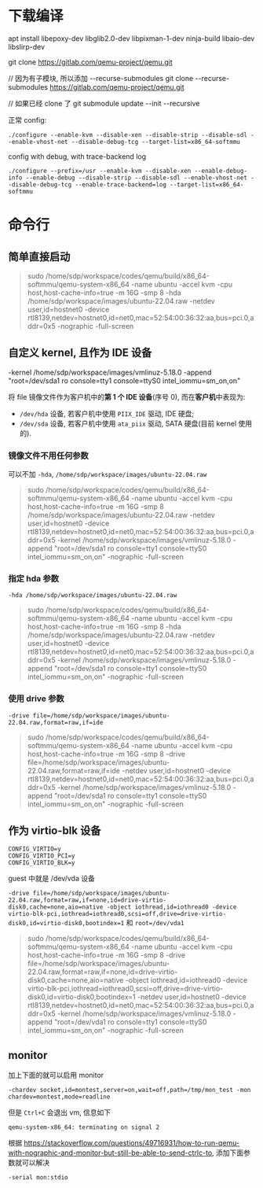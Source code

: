 
# 下载编译

apt install libepoxy-dev libglib2.0-dev libpixman-1-dev ninja-build libaio-dev libslirp-dev

git clone https://gitlab.com/qemu-project/qemu.git

// 因为有子模块, 所以添加 --recurse-submodules
git clone --recurse-submodules https://gitlab.com/qemu-project/qemu.git

// 如果已经 clone 了
git submodule update --init --recursive

正常 config:

```
./configure --enable-kvm --disable-xen --disable-strip --disable-sdl --enable-vhost-net --disable-debug-tcg --target-list=x86_64-softmmu
```

config with debug, with trace-backend log

```
./configure --prefix=/usr --enable-kvm --disable-xen --enable-debug-info --enable-debug --disable-strip --disable-sdl --enable-vhost-net --disable-debug-tcg --enable-trace-backend=log --target-list=x86_64-softmmu
```

# 命令行

## 简单直接启动

> sudo /home/sdp/workspace/codes/qemu/build/x86_64-softmmu/qemu-system-x86_64 -name ubuntu -accel kvm -cpu host,host-cache-info=true -m 16G -smp 8 -hda /home/sdp/workspace/images/ubuntu-22.04.raw -netdev user,id=hostnet0 -device rtl8139,netdev=hostnet0,id=net0,mac=52:54:00:36:32:aa,bus=pci.0,addr=0x5 -nographic -full-screen

## 自定义 kernel, 且作为 IDE 设备

-kernel /home/sdp/workspace/images/vmlinuz-5.18.0 -append "root=/dev/sda1 ro console=tty1 console=ttyS0 intel_iommu=sm_on,on"

将 file 镜像文件作为客户机中的**第 1 个 IDE 设备**(序号 0), 而在**客户机**中表现为:

* `/dev/hda` 设备, 若客户机中使用 `PIIX_IDE` 驱动, IDE 硬盘;
* `/dev/sda` 设备, 若客户机中使用 `ata_piix` 驱动, SATA 硬盘(目前 kernel 使用的).

### 镜像文件不用任何参数

可以不加 `-hda`, `/home/sdp/workspace/images/ubuntu-22.04.raw`

> sudo /home/sdp/workspace/codes/qemu/build/x86_64-softmmu/qemu-system-x86_64 -name ubuntu -accel kvm -cpu host,host-cache-info=true -m 16G -smp 8 /home/sdp/workspace/images/ubuntu-22.04.raw -netdev user,id=hostnet0 -device rtl8139,netdev=hostnet0,id=net0,mac=52:54:00:36:32:aa,bus=pci.0,addr=0x5 -kernel /home/sdp/workspace/images/vmlinuz-5.18.0 -append "root=/dev/sda1 ro console=tty1 console=ttyS0 intel_iommu=sm_on,on" -nographic -full-screen

### 指定 hda 参数

`-hda /home/sdp/workspace/images/ubuntu-22.04.raw`

> sudo /home/sdp/workspace/codes/qemu/build/x86_64-softmmu/qemu-system-x86_64 -name ubuntu -accel kvm -cpu host,host-cache-info=true -m 16G -smp 8 -hda /home/sdp/workspace/images/ubuntu-22.04.raw -netdev user,id=hostnet0 -device rtl8139,netdev=hostnet0,id=net0,mac=52:54:00:36:32:aa,bus=pci.0,addr=0x5 -kernel /home/sdp/workspace/images/vmlinuz-5.18.0 -append "root=/dev/sda1 ro console=tty1 console=ttyS0 intel_iommu=sm_on,on" -nographic -full-screen

### 使用 drive 参数

`-drive file=/home/sdp/workspace/images/ubuntu-22.04.raw,format=raw,if=ide`

> sudo /home/sdp/workspace/codes/qemu/build/x86_64-softmmu/qemu-system-x86_64 -name ubuntu -accel kvm -cpu host,host-cache-info=true -m 16G -smp 8 -drive file=/home/sdp/workspace/images/ubuntu-22.04.raw,format=raw,if=ide -netdev user,id=hostnet0 -device rtl8139,netdev=hostnet0,id=net0,mac=52:54:00:36:32:aa,bus=pci.0,addr=0x5 -kernel /home/sdp/workspace/images/vmlinuz-5.18.0 -append "root=/dev/sda1 ro console=tty1 console=ttyS0 intel_iommu=sm_on,on" -nographic -full-screen

## 作为 virtio-blk 设备

```
CONFIG_VIRTIO=y
CONFIG_VIRTIO_PCI=y
CONFIG_VIRTIO_BLK=y
```

guest 中就是 /dev/vda 设备

`-drive file=/home/sdp/workspace/images/ubuntu-22.04.raw,format=raw,if=none,id=drive-virtio-disk0,cache=none,aio=native -object iothread,id=iothread0 -device virtio-blk-pci,iothread=iothread0,scsi=off,drive=drive-virtio-disk0,id=virtio-disk0,bootindex=1` 和 `root=/dev/vda1`

> sudo /home/sdp/workspace/codes/qemu/build/x86_64-softmmu/qemu-system-x86_64 -name ubuntu -accel kvm -cpu host,host-cache-info=true -m 16G -smp 8 -drive file=/home/sdp/workspace/images/ubuntu-22.04.raw,format=raw,if=none,id=drive-virtio-disk0,cache=none,aio=native -object iothread,id=iothread0 -device virtio-blk-pci,iothread=iothread0,scsi=off,drive=drive-virtio-disk0,id=virtio-disk0,bootindex=1 -netdev user,id=hostnet0 -device rtl8139,netdev=hostnet0,id=net0,mac=52:54:00:36:32:aa,bus=pci.0,addr=0x5 -kernel /home/sdp/workspace/images/vmlinuz-5.18.0 -append "root=/dev/vda1 ro console=tty1 console=ttyS0 intel_iommu=sm_on,on" -nographic -full-screen

## monitor

加上下面的就可以启用 monitor

```
-chardev socket,id=montest,server=on,wait=off,path=/tmp/mon_test -mon chardev=montest,mode=readline
```

但是 `Ctrl+C` 会退出 vm, 信息如下

```
qemu-system-x86_64: terminating on signal 2
```

根据 https://stackoverflow.com/questions/49716931/how-to-run-qemu-with-nographic-and-monitor-but-still-be-able-to-send-ctrlc-to, 添加下面参数就可以解决

```
-serial mon:stdio
```
